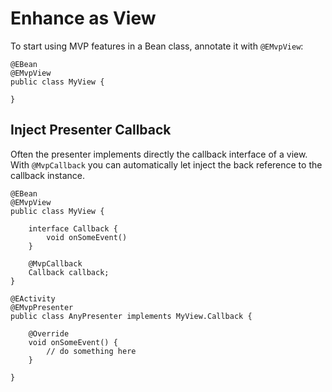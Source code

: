 # Enhance as View

To start using MVP features in a Bean class, annotate it with `@EMvpView`:

```
@EBean
@EMvpView
public class MyView {

}
```

## Inject Presenter Callback

Often the presenter implements directly the callback interface of a view.
With `@MvpCallback` you can automatically let inject the back reference to the callback instance.

```
@EBean
@EMvpView
public class MyView {

    interface Callback {
        void onSomeEvent()
    }

    @MvpCallback
    Callback callback;
}

@EActivity
@EMvpPresenter
public class AnyPresenter implements MyView.Callback {

    @Override
    void onSomeEvent() {
        // do something here
    }

}

```